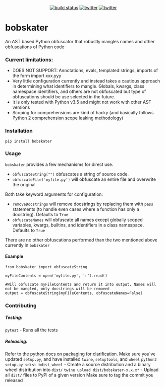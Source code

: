 <p align="center">
    <a href="https://travis-ci.org/Cobertos/bobskater.svg?branch=master" target="_blank"><img alt="build status" src="https://travis-ci.org/Cobertos/unitypackage_extractor.svg?branch=master"></a>
    <a href="https://twitter.com/cobertos" target="_blank"><img alt="twitter" src="https://img.shields.io/badge/twitter-%40cobertos-0084b4.svg"></a>
    <a href="https://cobertos.com" target="_blank"><img alt="twitter" src="https://img.shields.io/badge/website-cobertos.com-888888.svg"></a>
</p>

# bobskater

An AST based Python obfuscator that robustly mangles names and other obfuscations of Python code

### Current limitations:
* DOES NOT SUPPORT: Annotations, evals, templated strings, imports of the form import xxx.yyy
* Very little configuration currently and instead takes a cautious approach in determining what identifiers to mangle. Globals, kwargs, class namespace identifiers, and others are not obfuscated but type of obfuscations should be use selected in the future.
* It is only tested with Python v3.5 and might not work with other AST versions
* Scoping for comprehensions are kind of hacky (and basically follows Python 2 comprehension scope leaking methodology)

### Installation

```
pip install bobskater
```

### Usage

`bobskater` provides a few mechanisms for direct use.

* `obfuscateString("")` obfuscates a string of source code.
* `obfuscateFile('myfile.py')` will obfuscate an entire file and overwrite the original

Both take keyword arguments for configuration:

* `removeDocstrings` will remove docstrings by replacing them with `pass` statements (to handle even cases where a function has only a docstring). Defaults to `True`
* `obfuscateNames` will obfuscate all names except globally scoped variables, kwargs, builtins, and identifiers in a class namespace. Defaults to `True`

There are no other obfuscations performed than the two mentioned above currently in `bobskater`

#### Example

```
from bobskater import obfuscateString

myFileContents = open('myfile.py', 'r').read()

#Will obfuscate myFileContents and return it into output. Names will not be mangled, only docstrings will be removed
output = obfuscateString(myFileContents, obfuscateNames=False)
```

### Contributing

##### Testing:
`pytest` - Runs all the tests

##### Releasing:
Refer to [the python docs on packaging for clarification](https://packaging.python.org/tutorials/packaging-projects/).
Make sure you've updated `setup.py`, and have installed `twine`, `setuptools`, and `wheel`
`python3 setup.py sdist bdist_wheel` - Create a source distribution and a binary wheel distribution into `dist/`
`twine upload dist/bobskater-x.x.x*` - Upload all `dist/` files to PyPI of a given version
Make sure to tag the commit you released